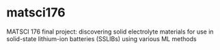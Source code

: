 # matsci176
MATSCI 176 final project: discovering solid electrolyte materials for use in solid-state lithium-ion batteries (SSLIBs) using various ML methods

